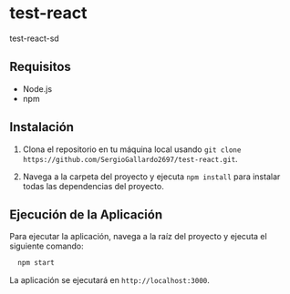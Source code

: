 # test-react

test-react-sd

## Requisitos

- Node.js
- npm

## Instalación

1. Clona el repositorio en tu máquina local usando `git clone https://github.com/SergioGallardo2697/test-react.git`.

2. Navega a la carpeta del proyecto y ejecuta `npm install` para instalar todas las dependencias del proyecto.

## Ejecución de la Aplicación

Para ejecutar la aplicación, navega a la raíz del proyecto y ejecuta el siguiente comando:

```javascript
  npm start
```
La aplicación se ejecutará en `http://localhost:3000`.